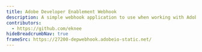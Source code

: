 ```yaml
---
title: Adobe Developer Enablement Webhook
description: A simple webhook application to use when working with Adobe Experience Cloud applications and Adobe Developer Console events
contributors:
  - https://github.com/eknee
hideBreadcrumbNav: true 
frameSrc: https://27200-depwebhook.adobeio-static.net/
---
```

